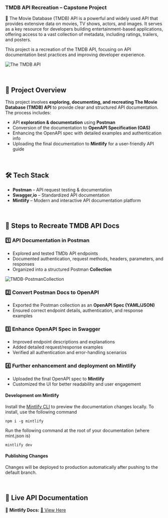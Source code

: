 ### **TMDB API Recreation – Capstone Project**  

🚀 The Movie Database (TMDB) API is a powerful and widely used API that provides extensive data on movies, TV shows, actors, and images. It serves as a key resource for developers building entertainment-based applications, offering access to a vast collection of metadata, including ratings, trailers, and posters.

This project is a recreation of the TMDB API, focusing on API documentation best practices and improving developer experience. 

![The TMDB API](https://github.com/user-attachments/assets/0d1330f0-e8ce-4e6a-8215-8c24ab220a92)

<br>

## **📌 Project Overview**  
This project involves **exploring, documenting, and recreating The Movie Database (TMDB) API** to provide clear and structured API documentation. The process includes:  
- API **exploration & documentation** using **Postman**  
- Conversion of the documentation to **OpenAPI Specification (OAS)**  
- Enhancing the OpenAPI spec with detailed examples and authentication info  
- Uploading the final documentation to **Mintlify** for a user-friendly API guide  

<br>

## **🛠️ Tech Stack**  
- **Postman** – API request testing & documentation  
- **Swagger,io** – Standardized API documentation  
- **Mintlify** – Modern and interactive API documentation platform  

<br>

## **📜 Steps to Recreate TMDB API Docs**  

### **1️⃣ API Documentation in Postman**  
- Explored and tested TMDb API endpoints  
- Documented authentication, request methods, headers, parameters, and responses  
- Organized into a structured Postman **Collection**  

![TMDB-PostmanCollection](https://github.com/user-attachments/assets/029e5deb-0a0f-419b-9552-6abd28a4eae1)


### **2️⃣ Convert Postman Docs to OpenAPI**  
- Exported the Postman collection as an **OpenAPI Spec (YAML/JSON)**  
- Ensured correct endpoint details, authentication, and response examples
  

### **3️⃣ Enhance OpenAPI Spec in Swagger**  
- Improved endpoint descriptions and explanations  
- Added detailed request/response examples  
- Verified all authentication and error-handling scenarios  

### **4️⃣ Further enhancement and deployment on Mintlify**  
- Uploaded the final OpenAPI spec to **Mintlify**  
- Customized the UI for better readability and user engagement  

#### Development om Mintlify

Install the [Mintlify CLI](https://www.npmjs.com/package/mintlify) to preview the documentation changes locally. To install, use the following command

```
npm i -g mintlify
```

Run the following command at the root of your documentation (where mint.json is)

```
mintlify dev
```

#### Publishing Changes

Changes will be deployed to production automatically after pushing to the default branch.


<br>

## **🔗 Live API Documentation**  
📌 **Mintlify Docs:** [🔗 View Here](https://angel.mintlify.app/introduction)
 






